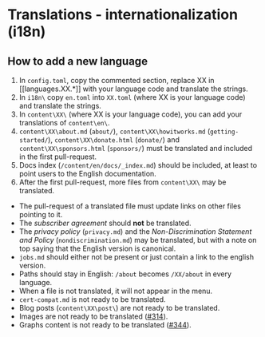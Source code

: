 
# Translations - internationalization (i18n)

## How to add a new language

1. In `config.toml`, copy the commented section, replace XX in [[languages.XX.*]] with your language code and translate the strings.
2. In `i18n\` copy `en.toml` into `XX.toml` (where XX is your language code) and translate the strings.
3. In `content\XX\` (where XX is your language code), you can add your translations of `content\en\`.
4.  `content\XX\about.md` (`about/`), `content\XX\howitworks.md` (`getting-started/`), `content\XX\donate.html` (`donate/`) and `content\XX\sponsors.html` (`sponsors/`) must be translated and included in the first pull-request.
5. Docs index (`/content/en/docs/_index.md`) should be included, at least to point users to the English documentation.
6. After the first pull-request, more files from `content\XX\` may be translated.

* The pull-request of a translated file must update links on other files pointing to it.
* The *subscriber agreement* should **not** be translated.
* The *privacy policy* (`privacy.md`) and the *Non-Discrimination Statement and Policy* (`nondiscrimination.md`) may be translated, but with a note on top saying that the English version is canonical.
* `jobs.md` should either not be present or just contain a link to the english version.
* Paths should stay in English: `/about` becomes `/XX/about` in every language.
* When a file is not translated, it will not appear in the menu.
* `cert-compat.md` is not ready to be translated.
* Blog posts (`content\XX\post\`) are not ready to be translated.
* Images are not ready to be translated ([#314](https://github.com/letsencrypt/website/issues/314)).
* Graphs content is not ready to be translated ([#344](https://github.com/letsencrypt/website/issues/344)).
